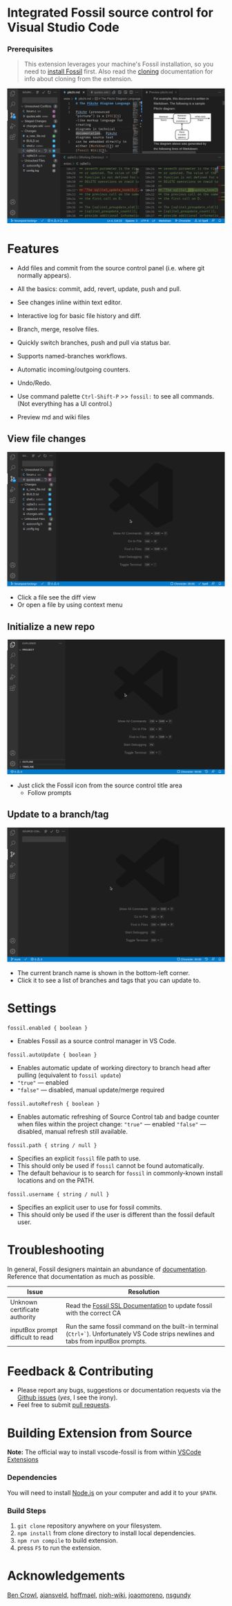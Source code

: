 # Integrated Fossil source control for Visual Studio Code 

### Prerequisites

> This extension leverages your machine's Fossil installation,
so you need to
[install Fossil](https://www.fossil-scm.org/fossil/doc/trunk/www/quickstart.wiki)
first. Also read the [cloning](/docs/cloning.md) documentation for info
about cloning from the extension.

![Fossil](images/fossil.png)

# Features

* Add files and commit from the source control panel
  (i.e. where git normally appears).

* All the basics: commit, add, revert, update, push and pull.

* See changes inline within text editor.

* Interactive log for basic file history and diff.

* Branch, merge, resolve files.

* Quickly switch branches, push and pull via status bar.

* Supports named-branches workflows.

* Automatic incoming/outgoing counters.

* Undo/Redo.

* Use command palette `Ctrl-Shift-P` >> `fossil:` to see all commands. (Not everything has a UI control.)

* Preview md and wiki files


## View file changes
![View changes](images/fossil-diff.gif)

  * Click a file see the diff view
  * Or open a file by using context menu

## Initialize a new repo

![Init a repo](images/init.gif)

  * Just click the Fossil icon from the source control title area
    * Follow prompts

## Update to a branch/tag

![Change branches](images/change-branch.gif)

  * The current branch name is shown in the bottom-left corner.
  * Click it to see a list of branches and tags that you can update to.

# Settings

`fossil.enabled { boolean }`

  * Enables Fossil as a source control manager in VS Code.

`fossil.autoUpdate { boolean }`

  * Enables automatic update of working directory to branch head after
  pulling (equivalent to `fossil update`)
  *  `"true"` &mdash; enabled
  *  `"false"` &mdash; disabled, manual update/merge required

`fossil.autoRefresh { boolean }`

  * Enables automatic refreshing of Source Control tab and badge counter
  when files within the project change:
  `"true"` &mdash; enabled
  `"false"` &mdash; disabled, manual refresh still available.

`fossil.path { string / null }`

  * Specifies an explicit `fossil` file path to use.
  * This should only be used if `fossil` cannot be found automatically.
  * The default behaviour is to search for `fossil` in commonly-known
    install locations and on the PATH.

`fossil.username { string / null }`

  * Specifies an explicit user to use for fossil commits.
  * This should only be used if the user is different than the fossil default user.

# Troubleshooting

In general, Fossil designers maintain an abundance of
[documentation](https://fossil-scm.org/home/doc/trunk/www/permutedindex.html).
Reference that documentation as much as possible.

| Issue | Resolution
--------|----------------------------------------------------------------
| Unknown certificate authority | Read the [Fossil SSL Documentation](https://fossil-scm.org/home/doc/trunk/www/ssl.wiki#certs) to update fossil with the correct CA |
| inputBox prompt difficult to read | Run the same fossil command on the built-in terminal (<code>Ctrl+`</code>). Unfortunately VS Code strips newlines and tabs from inputBox prompts. |


# Feedback & Contributing

* Please report any bugs, suggestions or documentation requests via the
[Github issues](https://github.com/koog1000/vscode-fossil/issues)
(_yes_, I see the irony).
* Feel free to submit
[pull requests](https://github.com/koog1000/vscode-fossil/pulls).


# Building Extension from Source
**Note:** The official way to install vscode-fossil is from within
[VSCode Extensions](https://code.visualstudio.com/docs/editor/extension-gallery#_browse-for-extensions)

### Dependencies
You will need to install [Node.js](https://nodejs.org/en/download/)
on your computer and add it to your `$PATH`.

### Build Steps
1. `git clone` repository anywhere on your filesystem.
2. `npm install` from clone directory to install local dependencies.
3. `npm run compile` to build extension.
4. press `F5` to run the extension.

# Acknowledgements

[Ben Crowl](https://github.com/mrcrowl),
[ajansveld](https://github.com/ajansveld), [hoffmael](https://github.com/hoffmael), [nioh-wiki](https://github.com/nioh-wiki), [joaomoreno](https://github.com/joaomoreno), [nsgundy](https://github.com/nsgundy)
